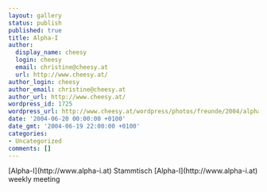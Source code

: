 ```yaml
---
layout: gallery
status: publish
published: true
title: Alpha-I
author:
  display_name: cheesy
  login: cheesy
  email: christine@cheesy.at
  url: http://www.cheesy.at/
author_login: cheesy
author_email: christine@cheesy.at
author_url: http://www.cheesy.at/
wordpress_id: 1725
wordpress_url: http://www.cheesy.at/wordpress/photos/freunde/2004/alpha-i/
date: '2004-06-20 00:00:00 +0100'
date_gmt: '2004-06-19 22:00:00 +0100'
categories:
- Uncategorized
comments: []
---
```

<!--:de-->[Alpha-I](http://www.alpha-i.at) Stammtisch
<!--:--><!--:en-->[Alpha-I](http://www.alpha-i.at) weekly meeting
<!--:-->
